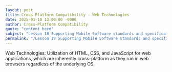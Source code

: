 ```yaml
---
layout: post
title: Cross-Platform Compatibility - Web Technologies
date: 2025-01-10 12:00:00 -0000
author: Cross-Platform Compatibility
quote: "content here"
subject: "Lesson 18 Supporting Mobile Software standards and specifications"
permalink: "/Lesson 18 Supporting Mobile Software standards and specifications/Cross-Platform Compatibility/Cross-Platform Compatibility - Web Technologies"
---
```


Web Technologies: Utilization of HTML, CSS, and JavaScript for web applications, which are inherently cross-platform as they run in web browsers regardless of the underlying OS.
